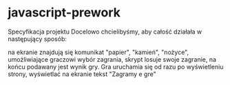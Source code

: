 # javascript-prework

Specyfikacja projektu
Docelowo chcielibyśmy, aby całość działała w następujący sposób:

na ekranie znajdują się komunikat "papier", "kamień", "nożyce", umożliwiające graczowi wybór zagrania,
skrypt losuje swoje zagranie,
na końcu podawany jest wynik gry.
Gra uruchamia się od razu po wyświetleniu strony,
wyświetlać na ekranie tekst "Zagramy e gre"
